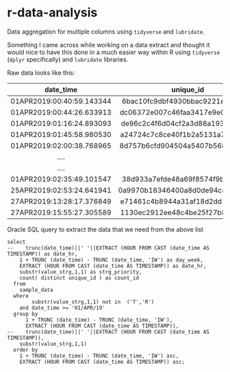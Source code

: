 # r-data-analysis
Data aggregation for multiple columns using `tidyverse` and `lubridate`.

Something I came across while working on a data extract and thought it would nice to have this done in a much easier way within R using `tidyverse` (`dplyr` specifically) and `lubridate` libraries.


Raw data looks like this:

**date\_time**|**unique\_id**|**value\_strg**
:-----:|:-----:|:-----:
01APR2019:00:40:59.143344|6bac10fc9dbf4930bbac9221e431f491|AB\_XX\_TC\_01
01APR2019:00:44:26.633913|dc06372e007c46faa3417e9e0191653b|AB\_XX\_TC\_01
01APR2019:01:16:24.893093|de96c2c4f6d04cf2a3d88a193831c61d|AB\_XX\_TC\_01
01APR2019:01:45:58.980530|a24724c7c8ce40f1b2a5131a759a74e0|AB\_XX\_TC\_01
01APR2019:02:00:38.768965|8d757b6cfd904504a5407b568aa38601|AB\_XX\_TC\_01
….| | 
….| | 
01APR2019:02:35:49.101547|38d933a7efde48a69f8574f9bbcd70e5|AB\_XY\_TD\_01
25APR2019:02:53:24.641941|0a9970b18346400a8d0de94c85397075|AB\_XY\_TD\_01
27APR2019:13:28:17.376849|e71461c4b8944a31af18d2dd14106f48|AB\_XY\_TD\_01
27APR2019:15:55:27.305589|1130ec2912ee48c4be25f27b8ae661a6|AB\_XY\_TD\_01




Oracle SQL query to extract the data that we need from the above list

```
select
--    trunc(date_time)||' '||EXTRACT (HOUR FROM CAST (date_time AS TIMESTAMP)) as date_hr,
    1 + TRUNC (date_time) - TRUNC (date_time, 'IW') as day_week,
    EXTRACT (HOUR FROM CAST (date_time AS TIMESTAMP)) as date_hr,
    substr(value_strg,1,1) as strg_priority,
    count( distinct unique_id ) as count_id
  from
    sample_data
  where
        substr(value_strg,1,1) not in  ('T','R')
    and date_time >= '01/APR/19'
  group by
      1 + TRUNC (date_time) - TRUNC (date_time, 'IW'),
      EXTRACT (HOUR FROM CAST (date_time AS TIMESTAMP)),
--    trunc(date_time)||' '||EXTRACT (HOUR FROM CAST (date_time AS TIMESTAMP)),
    substr(value_strg,1,1)
  order by
    1 + TRUNC (date_time) - TRUNC (date_time, 'IW') asc,
    EXTRACT (HOUR FROM CAST (date_time AS TIMESTAMP)) asc;
```

